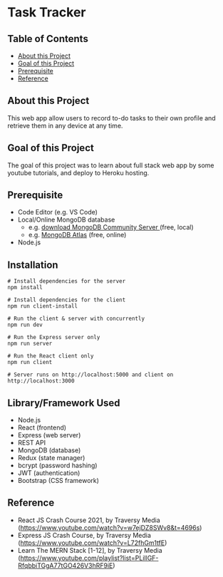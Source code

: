# Task Tracker

## Table of Contents
* [About this Project](#about-this-project)
* [Goal of this Project](#goal-of-this-project)
* [Prerequisite](#prerequisite)
* [Reference](#reference)

## About this Project
This web app allow users to record to-do tasks to their own profile and retrieve them in any device at any time.

## Goal of this Project
The goal of this project was to learn about full stack web app by some youtube tutorials, and deploy to Heroku hosting.

## Prerequisite

 - Code Editor (e.g. VS Code)
 - Local/Online MongoDB database
	 - e.g. [download MongoDB Community Server ](https://www.mongodb.com/try/download/community) (free, local)
	 - e.g. [MongoDB Atlas](https://www.mongodb.com/cloud/atlas) (free, online)
 - Node.js

## Installation
```
# Install dependencies for the server
npm install

# Install dependencies for the client
npm run client-install

# Run the client & server with concurrently
npm run dev

# Run the Express server only
npm run server

# Run the React client only
npm run client

# Server runs on http://localhost:5000 and client on http://localhost:3000
```

## Library/Framework Used
 - Node.js
 - React (frontend)
 - Express (web server)
 - REST API
 - MongoDB (database)
 - Redux (state manager)
 - bcrypt (password hashing)
 - JWT (authentication)
 - Bootstrap (CSS framework)

## Reference
*  React JS Crash Course 2021, by Traversy Media 
(https://www.youtube.com/watch?v=w7ejDZ8SWv8&t=4696s)
* Express JS Crash Course, by Traversy Media 
(https://www.youtube.com/watch?v=L72fhGm1tfE)
* Learn The MERN Stack [1-12], by Traversy Media 
(https://www.youtube.com/playlist?list=PLillGF-RfqbbiTGgA77tGO426V3hRF9iE)